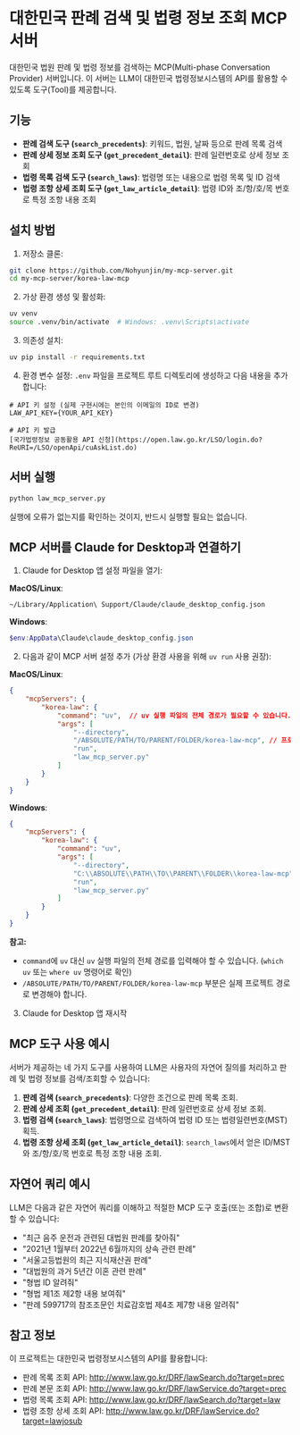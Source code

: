 # 대한민국 판례 검색 및 법령 정보 조회 MCP 서버

대한민국 법원 판례 및 법령 정보를 검색하는 MCP(Multi-phase Conversation Provider) 서버입니다. 이 서버는 LLM이 대한민국 법령정보시스템의 API를 활용할 수 있도록 도구(Tool)를 제공합니다.

## 기능

- **판례 검색 도구 (`search_precedents`)**: 키워드, 법원, 날짜 등으로 판례 목록 검색
- **판례 상세 정보 조회 도구 (`get_precedent_detail`)**: 판례 일련번호로 상세 정보 조회
- **법령 목록 검색 도구 (`search_laws`)**: 법령명 또는 내용으로 법령 목록 및 ID 검색
- **법령 조항 상세 조회 도구 (`get_law_article_detail`)**: 법령 ID와 조/항/호/목 번호로 특정 조항 내용 조회

## 설치 방법

1. 저장소 클론:

```bash
git clone https://github.com/Nohyunjin/my-mcp-server.git
cd my-mcp-server/korea-law-mcp
```

2. 가상 환경 생성 및 활성화:

```bash
uv venv
source .venv/bin/activate  # Windows: .venv\Scripts\activate
```

3. 의존성 설치:

```bash
uv pip install -r requirements.txt
```

4. 환경 변수 설정:
   `.env` 파일을 프로젝트 루트 디렉토리에 생성하고 다음 내용을 추가합니다:

```
# API 키 설정 (실제 구현시에는 본인의 이메일의 ID로 변경)
LAW_API_KEY={YOUR_API_KEY}

# API 키 발급
[국가법령정보 공동활용 API 신청](https://open.law.go.kr/LSO/login.do?ReURI=/LSO/openApi/cuAskList.do)
```

## 서버 실행

```bash
python law_mcp_server.py
```

실행에 오류가 없는지를 확인하는 것이지, 반드시 실행할 필요는 없습니다.

## MCP 서버를 Claude for Desktop과 연결하기

1. Claude for Desktop 앱 설정 파일을 열기:

**MacOS/Linux**:

```bash
~/Library/Application\ Support/Claude/claude_desktop_config.json
```

**Windows**:

```powershell
$env:AppData\Claude\claude_desktop_config.json
```

2. 다음과 같이 MCP 서버 설정 추가 (가상 환경 사용을 위해 `uv run` 사용 권장):

**MacOS/Linux**:

```json
{
    "mcpServers": {
        "korea-law": {
            "command": "uv",  // uv 실행 파일의 전체 경로가 필요할 수 있습니다. (which uv)
            "args": [
                "--directory",
                "/ABSOLUTE/PATH/TO/PARENT/FOLDER/korea-law-mcp", // 프로젝트 디렉토리
                "run",
                "law_mcp_server.py"
            ]
        }
    }
}
```

**Windows**:

```json
{
    "mcpServers": {
        "korea-law": {
            "command": "uv",
            "args": [
                "--directory",
                "C:\\ABSOLUTE\\PATH\\TO\\PARENT\\FOLDER\\korea-law-mcp", // 프로젝트 디렉토리
                "run",
                "law_mcp_server.py"
            ]
        }
    }
}
```

**참고:**

- `command`에 `uv` 대신 `uv` 실행 파일의 전체 경로를 입력해야 할 수 있습니다. (`which uv` 또는 `where uv` 명령어로 확인)
- `/ABSOLUTE/PATH/TO/PARENT/FOLDER/korea-law-mcp` 부분은 실제 프로젝트 경로로 변경해야 합니다.

3. Claude for Desktop 앱 재시작

## MCP 도구 사용 예시

서버가 제공하는 네 가지 도구를 사용하여 LLM은 사용자의 자연어 질의를 처리하고 판례 및 법령 정보를 검색/조회할 수 있습니다:

1.  **판례 검색 (`search_precedents`)**: 다양한 조건으로 판례 목록 조회.
2.  **판례 상세 조회 (`get_precedent_detail`)**: 판례 일련번호로 상세 정보 조회.
3.  **법령 검색 (`search_laws`)**: 법령명으로 검색하여 법령 ID 또는 법령일련번호(MST) 획득.
4.  **법령 조항 상세 조회 (`get_law_article_detail`)**: `search_laws`에서 얻은 ID/MST와 조/항/호/목 번호로 특정 조항 내용 조회.

## 자연어 쿼리 예시

LLM은 다음과 같은 자연어 쿼리를 이해하고 적절한 MCP 도구 호출(또는 조합)로 변환할 수 있습니다:

- "최근 음주 운전과 관련된 대법원 판례를 찾아줘"
- "2021년 1월부터 2022년 6월까지의 상속 관련 판례"
- "서울고등법원의 최근 지식재산권 판례"
- "대법원의 과거 5년간 이혼 관련 판례"
- "형법 ID 알려줘"
- "형법 제1조 제2항 내용 보여줘"
- "판례 599717의 참조조문인 치료감호법 제4조 제7항 내용 알려줘"

## 참고 정보

이 프로젝트는 대한민국 법령정보시스템의 API를 활용합니다:

- 판례 목록 조회 API: http://www.law.go.kr/DRF/lawSearch.do?target=prec
- 판례 본문 조회 API: http://www.law.go.kr/DRF/lawService.do?target=prec
- 법령 목록 조회 API: http://www.law.go.kr/DRF/lawSearch.do?target=law
- 법령 조항 상세 조회 API: http://www.law.go.kr/DRF/lawService.do?target=lawjosub
